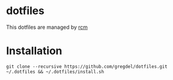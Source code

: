 dotfiles
=============

This dotfiles are managed by [rcm](https://github.com/thoughtbot/rcm)

# Installation

```
git clone --recursive https://github.com/gregdel/dotfiles.git ~/.dotfiles && ~/.dotfiles/install.sh
```
